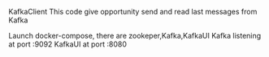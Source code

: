 KafkaClient
This code give opportunity send and read last messages from Kafka

Launch docker-compose, there are zookeper,Kafka,KafkaUI
Kafka listening at port :9092
KafkaUI at port :8080

